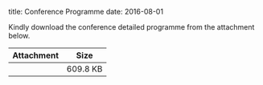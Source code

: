 title: Conference Programme
date: 2016-08-01  

Kindly download the conference detailed programme from the attachment below. 

| Attachment | Size |
|---|---|
|<a href="/4m-association/files/4M-IWMF2016 Detailed-programme.pdf"></a> | 609.8 KB |